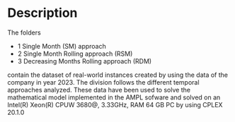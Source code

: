 # Description
The folders 
- 1 Single Month (SM) approach 
- 2 Single Month Rolling approach (RSM)
- 3 Decreasing Months Rolling approach (RDM)

contain the dataset of real-world instances created by using the data of the company in year 2023.
The division follows the different temporal approaches analyzed.
These data have been used to solve the mathematical model implemented in the AMPL sofware and solved on an Intel(R) Xeon(R) CPUW 3680@, 3.33GHz, RAM 64 GB PC by using CPLEX 20.1.0

